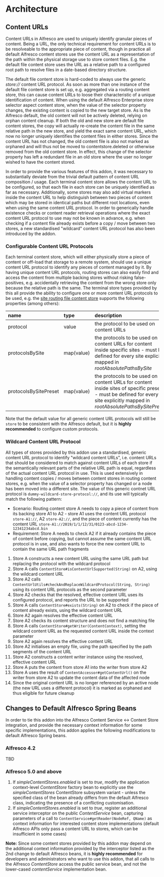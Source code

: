 # Architecture

## Content URLs

Content URLs in Alfresco are used to uniquely identify granular pieces of content. Being a URL, the only technical requirement for content URLs is to be resolveable to the appropriate piece of content, though in practice all default Alfresco content stores use the content URL as a representation of the path within the physical storage use to store content files. E.g. the default file content store uses the URL as a relative path to a configured root path to resolve files in a date-based directory structure.

The default file content store is hard-coded to always use the generic _store://_ content URL protocol. As soon as more than one instance of the default file content store is set up, e.g. aggregated via a routing content store, this can cause content URLs to loose their characteristic of a unique identification of content. When using the default Alfresco Enterprise store selector aspect content store, when the value of the selector property changes, the existing content is copied to the new target store. As is the Alfresco default, the old content will not be actively deleted, relying on orphan content cleanup. If both the old and new store are default file content stores, the copy will actually re-create the content file in the same relative path in the new store, and yield the exact same content URL, which now no longer uniquely identifies the content files in either stores. Since the content URL has not changed, the old content file is also not marked as orphaned and will thus not be moved to contentstore.deleted or otherwise removed from the old content store. In effect, this change of the selector property has left a redundant file in an old store where the user no longer wished to have the content stored.

In order to provide the various features of this addon, it was necessary to substantially deviate from the trivial default pattern of content URL composition / usage. Each terminal content store allows the content URL to be configured, so that each file in each store can be uniquely identified as far as necessary. Additionally, some stores may also add virtual markers inside the content URL to help distinguish between two pieces of content which may be stored in identical paths but different root locations, even when using the same content URL protocol. In order to generically handle existence checks or content reader retrieval operations where the exact content URL protocol to use may not be known in advance, e.g. when checking if a content file already exists before a copy / move between two stores, a new standardised "wildcard" content URL protocol has also been introduced by the addon.

### Configurable Content URL Protocols

Each terminal content store, which will either physically store a piece of content or off-load that storage to a remote system, should use a unique content URL protocol to identify any pieces of content managed by it. By having unique content URL protocols, routing stores can also easily find and access the content from multiple backing stores without risking false-positives, e.g. accidentally retrieving the content from the wrong store only because the relative path is the same. The terminal store types provided by this all provide the ability to configure one or more content URL protocols to be used, e.g. the [site routing file content store](./SiteRoutingFileStore.md) supports the following properties (among others):

| name | type | description | default | optional |
| :---| :--- | :--- | :--- | :--- |
| protocol | value | the protocol to be used on content URLs | ``store`` | yes |
| protocolsBySite | map(value) | the protocols to be used on content URLs for content inside specific sites - must be defined for every site explicitly mapped in _rootAbsolutePathsBySite_ |  | yes |
| protocolsBySitePreset | map(value) | the protocols to be used on content URLs for content inside sites of specific presets - must be defined for every site explicitly mapped in _rootAbsolutePathsBySitePreset_ |  | yes |

Note that the default value for all generic content URL protocols will still be ``store`` to be consistent with the Alfresco default, but it is **highly recommended** to configure custom protocols.

### Wildcard Content URL Protocol

All types of stores provided by this addon use a standardised, generic content URL protocol to identify "wildcard content URLs", i.e. content URLs that should be considered to match against content URLs of each store if the semantically relevant parts of the relative URL path is equal, regardless of the actual content URL protocol in use. This is used extensively in handling content copies / moves between content stores in routing content stores, e.g. when the value of a selector property has changed or a node has been moved into a different site. The value of this generic contnet URL protocol is ``dummy-wildcard-store-protocol://``, and its use will typically match the following pattern:

* Scenario: Routing content store A needs to copy a piece of content from its backing store A1 to A2 - store A1 uses the content URL protocol ``store-A1://``, A2 ``store-A2://``, and the piece of content currently has the content URL ``store-A1://2019/1/1/12/31/0123-abcd-1234-12341234abcd.bin``
* Requirement: Store A needs to check A2 if it already contains the piece of content before copying, but cannot assume the same content URL protocol is in use, and also wants to force the new content URL to contain the same URL path fragments

1. Store A constructs a new content URL using the same URL path but replacing the protocol with the wildcard protocol
2. Store A calls ``ContentStore#isContentUrlSupported(String)`` on A2, using the wildcard content URL
3. Store A2 calls ``ContentUrlUtils#checkAndReplaceWildcardProtocol(String, String)`` using its content URL protocols as the second parameter
4. Store A2 checks that the resolved, effective content URL uses its configured protocol, and reports the URL to be supported
5. Store A calls ``ContentStore#exists(String)`` on A2 to check if the piece of content already exists, using the wildcard content URL
6. Store A2 again resolves the effective content URL
7. Store A2 checks its content structure and does not find a matching file
8. Store A calls ``ContentStore#getWriter(ContentContext)``, setting the wildcard content URL as the requested content URL inside the context parameter
9. Store A2 again resolves the effective content URL
10. Store A2 initialises an empty file, using the path specified by the path segments of the content URL
11. Store A2 constructs a content writer instance using the resolved, effective content URL
12. Store A puts the content from store A1 into the writer from store A2
13. Store A uses the result of ``ContentAccessor#getContentUrl()`` on the writer from store A2 to update the content data of the affected node
14. Since the original content URL is no longer referenced by an active node (the new URL uses a different protocol) it is marked as orphaned and thus eligible for future cleanup

## Changes to Default Alfresco Spring Beans

In order to tie this addon into the Alfresco Content Service <-> Content Store integration, and provide the necessary context information for some specific implementations, this addon applies the following modifications to default Alfresco Spring beans.

### Alfresco 4.2

TBD

### Alfresco 5.0 and above
 
1. If _simpleContentStores.enabled_ is set to _true_, modify the application context-level _ContentStore_ factory bean to explicitly use the _simpleContentStores_ ContentStore subsystem variant - unless the specified class of the bean already differs from the default Alfresco class, indicating the presence of a conflicting customisation.
2. If _simpleContentStores.enabled_ is set to _true_, register an additional service interceptor on the public _ContentService_ bean, capturing parameters of a call to ```ContentService#getReader(NodeRef, QName)``` as context information for interested content store implementations (default Alfresco APIs only pass a content URL to stores, which can be insufficient in some cases)

**Note:** Since some content stores provided by this addon may depend on the additional context information provided by the interceptor listed as the 2nd change to default Alfresco beans, it is **highly recommended** for developers and administrators who want to use this addon, that all calls to the Alfresco _ContentStore_ access the public service bean, and not the lower-cased _contentService_ implementation bean.